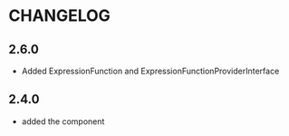 # CHANGELOG

## 2.6.0

- Added ExpressionFunction and ExpressionFunctionProviderInterface

## 2.4.0

- added the component
